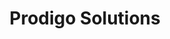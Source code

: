 ---
title: Prodigo Solutions
seo_title: ''
description: ''
image: ''
layout: blocks
page_sections:
- template: case-study-header
  block: casestudy-hero
  heading: VMWare Cloud migration
  subheading: Prodigo Solutions realizes substantial business process improvements    
    through cloud migration with Expedient
  icon: "/uploads/ph_CaseStudyLogo-1.jpg"
- template: case-study-quote
  block: casestudy-quote
  quote: '"With Expedient, we get a service delivery partner with a ton of VMware
    experience, who provides us with a turnkey solution at a predictable monthly cost."'
  cite: "- Tony Bollinger, Operations Manager, Prodigo Solutions"
  icon: "/uploads/ph_CasestudyProfile-1.jpg"
  quote_background: "/uploads/ph_CaseStudybg-1.jpg"
- template: case-study-intro
  block: casestudy-top
  header: Lorem ipsum dolor sit amet, consectetur adipiscing elit.
  description: Spun out of the University of Pittsburgh’s Medical Center (UPMC) in
    July 2014 to enable healthcare providers to optimize spend and supply chain processes
    via contract automation, Prodigo Solutions, Inc. now counts some of the nation’s
    leading hospitals as its customers. The software provider develops solutions that
    address several acute challenges in healthcare procurement such as contract management,
    contract compliance, request & purchase order management, and automation of digital
    supply chain transactions. The utility of Prodigo’s solutions is especially attractive
    to the largest-scale integrated delivery network (IDNs) in the country, as Prodigo
    counts more than 20% of these massive healthcare systems as customers.
  services:
  - tag: Colocation
  - tag: Cloud
  managedservices:
  - tag: Dedicated Firewall
  - tag: DDoS Mitigation
  - tag: Disaster Recovery as a Service
  - tag: Server Management and Monitoring
- template: highlights-2-column
  block: highlights-2col
  heading: Tomorrow’s cloud, today.
  subheading: Lorem ipsum dolor sit  amet, consectetur.
  highlights:
  - align-left: true
    icon: "/uploads/EXP_Scenario.svg"
    background: "/uploads/ph_hurricane.jpg"
    description: 'The nucleus of what would become the Prodigo Marketplace product
      was created through an internal initiative of UPMC’s supply chain department
      in 2008, which was tasked with '
    headline: The Scenario
  - align-left: false
    icon: "/uploads/EXP_Server.svg"
    background: "/uploads/ph_hurricane.jpg"
    headline: The Challenge
    description: 'As a startup, Prodigo’s lean in-house technical operations group
      was challenged by keeping up with the escalating demands of the business and
      its growing number of large customers. The organization’s infrastructure was
      hosted in a '
  - align-left: true
    icon: "/uploads/EXP_Solution.svg"
    background: "/uploads/ph_hurricane.jpg"
    headline: The Solution
    description: 'Once Prodigo made the decision to virtualize its data center using
      VMware, Bollinger knew he wanted a cloud services provider with demonstrated
      experience supported by proven processes and procedures. Prodigo began its evaluation
      with '
- template: recent-posts
  block: recentposts
- template: newsletter
  block: newsletter
  heading: The best of Expedient delivered to your inbox.
  subheading: Sign up for more technical briefs, stories, and special offers from
    Expedient.
  cta: Subscribe Now
  show_social: false
---